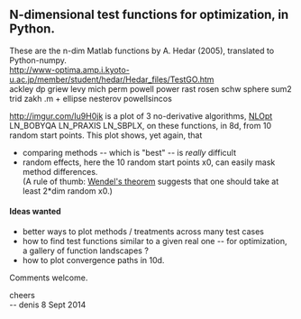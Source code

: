 N-dimensional test functions for optimization, in Python.
---------------------------------------------------------

These are the n-dim Matlab functions by A. Hedar (2005), translated to Python-numpy.  
http://www-optima.amp.i.kyoto-u.ac.jp/member/student/hedar/Hedar_files/TestGO.htm  
    ackley dp griew levy mich perm powell power rast rosen schw sphere sum2 trid zakh .m
    + ellipse nesterov powellsincos

http://imgur.com/Iu9H0jk
is a plot of 3 no-derivative algorithms, [NLOpt](http://ab-initio.mit.edu/wiki/index.php/NLopt) LN_BOBYQA LN_PRAXIS LN_SBPLX,
on these functions, in 8d, from 10 random start points.
This plot shows, yet again, that

- comparing methods -- which is "best" -- is *really* difficult
- random effects, here the 10 random start points x0, can easily mask method differences.  
(A rule of thumb: [Wendel's theorem](http://en.wikipedia.org/wiki/Wendel%27s_theorem)
suggests that one should take at least 2*dim random x0.)


#### Ideas wanted

- better ways to plot methods / treatments across many test cases
- how to find test functions similar to a given real one --
    for optimization, a gallery of function landscapes ?
- how to plot convergence paths in 10d.

Comments welcome.

cheers  
-- denis 8 Sept 2014
